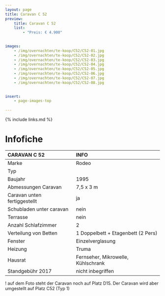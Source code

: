 ```yaml
---
layout: page
title: Caravan C 52
preview: 
    title: Caravan C 52
    list:
        - "Preis: € 4.900"
        
        
images:
    - /img/overnachten/te-koop/C52/C52-01.jpg
    - /img/overnachten/te-koop/C52/C52-02.jpg
    - /img/overnachten/te-koop/C52/C52-03.jpg
    - /img/overnachten/te-koop/C52/C52-04.jpg
    - /img/overnachten/te-koop/C52/C52-05.jpg
    - /img/overnachten/te-koop/C52/C52-06.jpg
    - /img/overnachten/te-koop/C52/C52-07.jpg
    - /img/overnachten/te-koop/C52/C52-08.jpg
    
    
insert:
    - page-images-top
    
---
```


{% include links.md %}



# Infofiche 

CARAVAN C 52                | INFO        | 
:---------------------------|:------------|
Marke                       |Rodeo
Typ                         |
Baujahr                     |1995
Abmessungen Caravan         |7,5 x 3 m
Caravan unten fertiggestellt|ja
Schubladen unter caravan    |nein
Terrasse                    |nein
Anzahl Schlafzimmer         |2
Verteilung von Betten       |1 Doppelbett + Etagenbett (2 Pers)
Fenster                     |Einzelverglasung
Heizung                     |Truma
Hausrat                     |Fernseher, Mikrowelle, Kühlschrank
Standgebühr 2017            |nicht inbegriffen

! auf dem Foto steht der Caravan noch auf Platz D15. Der Caravan wird aber umgestellt auf Platz C52 (Typ 1)